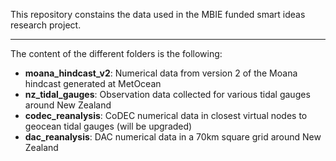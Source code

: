 This repository constains the data used in the MBIE funded smart ideas research project.

---------------------------------------------------

The content of the different folders is the following:
- **moana_hindcast_v2**: Numerical data from version 2 of the Moana hindcast generated at MetOcean
- **nz_tidal_gauges**:   Observation data collected for various tidal gauges around New Zealand
- **codec_reanalysis**: CoDEC numerical data in closest virtual nodes to geocean tidal gauges (will be upgraded)
- **dac_reanalysis**: DAC numerical data in a 70km square grid around New Zealand
